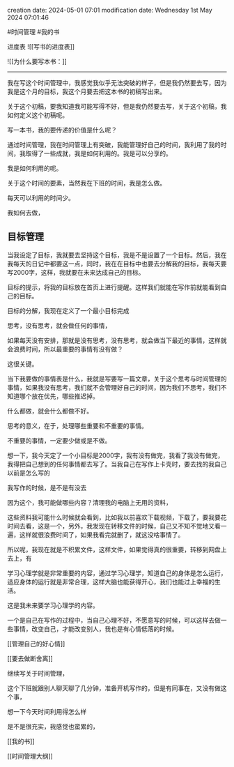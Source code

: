 
creation date: 2024-05-01 07:01 
modification date: Wednesday 1st May 2024 07:01:46

#时间管理  #我的书 

进度表
![[写书的进度表]]

![[为什么要写本书：]]


---
我在写这个时间管理中，我感觉我似乎无法突破的样子，但是我仍然要去写，因为我是这个月的目标，我这个月要去把这本书的初稿写出来。

关于这个初稿，要我知道我可能写得不好，但是我仍然要去写，关于这个初稿，我如何定义这个初稿呢。

写一本书，我的要传递的价值是什么呢？

通过时间管理，我在时间管理上有突破，我能管理好自己的时间，我利用了我的时间，我取得了一些成就，我是如何利用的。我是可以分享的。

我是如何利用的呢。

关于这个时间的要素，当然我在下班的时间，我是怎么做。

每天可以利用的时间少。

我如何去做，

## 目标管理
当我设定了目标，我就要去坚持这个目标，我是不是设置了一个目标。然后，我在我每天的日记中都要这一点，同时，我在在目标中也要去分解我的目标，我每天要写2000字，这样，我就要在未来达成自己的目标。

目标的提示，将我的目标放在首页上进行提醒。这样我们就能在写作前就能看到自己的目标。

目标的分解，我现在定义了一个最小目标完成


思考，没有思考，就会做任何的事情，

如果每天没有安排，那就是没有思考，没有思考，就会做当下最近的事情，这样就会浪费时间，所以最重要的事情有没有做？

这很关键。

当下我要做的事情表是什么，我就是写要写一篇文章，关于这个思考与时间管理的事情，如果我没有思考，我们就不会管理好自己的时间，因为我们不思考，我们不知道哪个放在优先，哪些推迟掉。

什么都做，就会什么都做不好。

思考的意义，在于，处理哪些重要和不重要的事情。

不重要的事情，一定要少做或是不做。


想一下，我今天定了一个小目标是2000字，我有没有做完，我看了我没有做完，我得把自己想到的任何事情都去写了。当我自己在写作上卡壳时，要去找的我自己以前是怎么写的

我写作的时候，是不是有没去


因为这个，我可能做哪些内容？清理我的电脑上无用的资料，

这些资料我可能什么时候就会看到，比如我以前喜欢下载视频，下载了，要我要花时间去看，这是一个，另外，我发现在转移文件的时候，自己又不知不觉地又看一遍，这样就很浪费时间了，如果我看完就删了，就这没啥事情了。

所以呢，我现在就是不积累文件，这样文件，如果觉得真的很重要，转移到网盘上去上，有

学习心理学就是非常重要的内容，通过学习心理学，知道自己的身体是怎么运行，适应身体的运行就是非常合理，这样大脑也能获得开心，我们也能过上幸福的生活。

这是我未来要学习心理学的内容。

一个是自己在写作的过程中，当自己心理不好，不愿意写的时候，可以这样去做一些事情，改变自己，才能改变别人，我也是有心情低落的时候。

[[管理自己的好心情]]

[[要去做断舍离]]


继续写关于时间管理，

  

这个下班就跟别人聊天聊了几分钟，准备开机写作的，但是有同事在，又没有做这个事，

  

想一下今天时间利用得怎么样

  

是不是很充实，我感觉也蛮累的，

[[我的书]]

[[时间管理大纲]]
